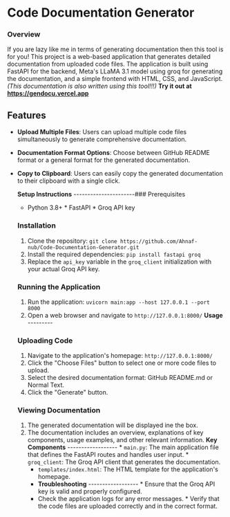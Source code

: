 # Code Documentation Generator
### Overview
If you are lazy like me in terms of generating documentation then this tool is for you! This project is a web-based application that generates detailed documentation from uploaded code files. The application is built using FastAPI for the backend, Meta's LLaMA 3.1 model using groq for generating the documentation, and a simple frontend with HTML, CSS, and JavaScript. 
*(This documentation is also written using this tool!!!)*
**Try it out at https://gendocu.vercel.app**
## Features

- **Upload Multiple Files**: Users can upload multiple code files simultaneously to generate comprehensive documentation.
- **Documentation Format Options**: Choose between GitHub README format or a general format for the generated documentation.
- **Copy to Clipboard**: Users can easily copy the generated documentation to their clipboard with a single click.

  **Setup Instructions**
   ----------------------### Prerequisites
    * Python 3.8+ * FastAPI * Groq API key
     ### Installation 
     1. Clone the repository: `git clone https://github.com/Ahnaf-nub/Code-Documentation-Generator.git`
     2. Install the required dependencies: `pip install fastapi groq` 
     3. Replace the `api_key` variable in the `groq_client` initialization with your actual Groq API key. 
     ### Running the Application 
     1. Run the application: `uvicorn main:app --host 127.0.0.1 --port 8000`
     2. Open a web browser and navigate to `http://127.0.0.1:8000/`
    **Usage** --------- 
    ### Uploading Code
    1. Navigate to the application's homepage: `http://127.0.0.1:8000/`
    2. Click the "Choose Files" button to select one or more code files to upload.
    3. Select the desired documentation format: GitHub README.md or Normal Text.
    4. Click the "Generate" button.
    ### Viewing Documentation 
    1. The generated documentation will be displayed ine the box.
    2. The documentation includes an overview, explanations of key components, usage examples, and other relevant information.
    **Key Components**
     ------------------ * `main.py`: The main application file that defines the FastAPI routes and handles user input. *
      `groq_client`: The Groq API client that generates the documentation.
       * `templates/index.html`: The HTML template for the application's homepage.
       *  **Troubleshooting** ------------------ * 
       Ensure that the Groq API key is valid and properly configured.
       * Check the application logs for any error messages. * Verify that the code files are uploaded correctly and in the correct format.
